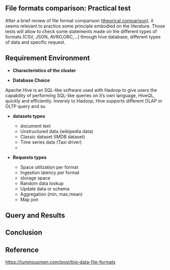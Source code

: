 
## File formats comparison: Practical test

After a brief review of file format comparison ([theorical comparison](https://github.com/Sohou08/Hadoop-Spark/tree/master/file_format)), it seems relevant to practice some principle embodied on the literature. Those tests will allow to check some statements made on the different types of formats (CSV, JSON, AVRO,ORC,...) through hive database, different types of data and specific request.

## Requirement Environment

  * __Characteristics of the cluster__
  
  * __Database Choice__
  
Apache Hive is an SQL-like software used with Hadoop to give users the capability of performing SQL-like queries on it’s own language, HiveQL, quickly and efficiently. Inversly to Hadoop, Hive supports different OLAP or OLTP query and su
  
  * __datasets types__
  
      * document text
      * Unstructured data (wikipedia data)
      * Classic dataset (IMDB dataset)
      * Time series data (Taxi driver)
      * 
  * __Requests types__
  
      * Space utilization per format
      * Ingestion latency per format
      * storage space
      * Random data lookup
      * Update data or schema 
      * Aggregation (min, max,mean)
      * Map join

## Query and Results



## Conclusion




## Reference 
https://luminousmen.com/post/big-data-file-formats
